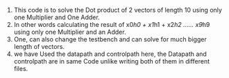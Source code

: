 1. This code is to solve the Dot product of 2 vectors of length 10 using only one Multiplier and One Adder.
2. In other words calculating the result of x0*h0 + x1*h1 + x2*h2 ...... x9*h9 using only one Multiplier and an Adder.
3. One, can also change the testbench and can solve for much bigger length of vectors.
4. we have Used the datapath and controlpath here, the Datapath and controlpath are in same Code unlike writing both of them in different files. 

